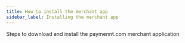 ```yaml
---
title: How to install the merchant app
sidebar_label: Installing the merchant app
---
```


Steps to download and install the paymennt.com merchant application
